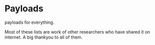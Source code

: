 # Payloads
payloads for everything.

Most of these lists are work of other researchers who have shared it on internet. A big thankyou to all of them.
